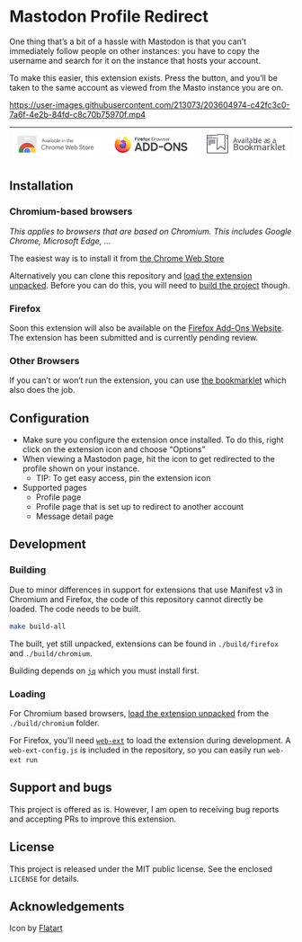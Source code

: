 # Mastodon Profile Redirect

One thing that’s a bit of a hassle with Mastodon is that you can’t immediately follow people on other instances: you have to copy the username and search for it on the instance that hosts your account.

To make this easier, this extension exists. Press the button, and you’ll be taken to the same account as viewed from the Masto instance you are on.

https://user-images.githubusercontent.com/213073/203604974-c42fc3c0-7a6f-4e2b-84fd-c8c70b75970f.mp4

| [![Available on the Chrome Web Store](./assets/chrome-webstore.svg)](https://chrome.google.com/webstore/detail/mastodon-view-profile-on-my-mastodon-instance/limifnkopacddgpihodacjeckfkpbfoe) | [![Available on the Firefox Add-ons Website](./assets/firefox-addons.svg)](#firefox) | [![Available as a Bookmarklet](./assets/bookmarklet.svg)](#other-browsers) |
|-|-|-|

## Installation

### Chromium-based browsers

_This applies to browsers that are based on Chromium. This includes Google Chrome, Microsoft Edge, …_

The easiest way is to install it from [the Chrome Web Store](https://chrome.google.com/webstore/detail/mastodon-view-profile-on-my-mastodon-instance/limifnkopacddgpihodacjeckfkpbfoe)

Alternatively you can clone this repository and [load the extension unpacked](https://developer.chrome.com/docs/extensions/mv3/getstarted/development-basics/#load-unpacked). Before you can do this, you will need to [build the project](#development) though.

### Firefox

Soon this extension will also be available on the [Firefox Add-Ons Website](https://addons.mozilla.org/firefox/). The extension has been submitted and is currently pending review.

### Other Browsers

If you can’t or won’t run the extension, you can use [the bookmarklet](./bookmarklet/) which also does the job.

## Configuration

- Make sure you configure the extension once installed. To do this, right click on the extension icon and choose “Options”
- When viewing a Mastodon page, hit the icon to get redirected to the profile shown on your instance.
    - TIP: To get easy access, pin the extension icon
- Supported pages
    - Profile page
    - Profile page that is set up to redirect to another account
    - Message detail page

## Development

### Building

Due to minor differences in support for extensions that use Manifest v3 in Chromium and Firefox, the code of this repository cannot directly be loaded. The code needs to be built.

```bash
make build-all
```

The built, yet still unpacked, extensions can be found in `./build/firefox` and `./build/chromium`.

Building depends on [`jq`](https://stedolan.github.io/jq/) which you must install first.

### Loading

For Chromium based browsers, [load the extension unpacked](https://developer.chrome.com/docs/extensions/mv3/getstarted/development-basics/#load-unpacked) from the `./build/chromium` folder.

For Firefox, you’ll need [`web-ext`](https://extensionworkshop.com/documentation/develop/getting-started-with-web-ext/) to load the extension during development. A `web-ext-config.js` is included in the repository, so you can easily run `web-ext run`

## Support and bugs

This project is offered as is. However, I am open to receiving bug reports and accepting PRs to improve this extension.

## License

This project is released under the MIT public license. See the enclosed `LICENSE` for details.

## Acknowledgements

Icon by [Flatart](https://www.iconfinder.com/icons/4373112/logo_logos_mastodon_icon)